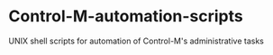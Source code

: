 # Control-M-automation-scripts
UNIX shell scripts for automation of Control-M's administrative tasks
